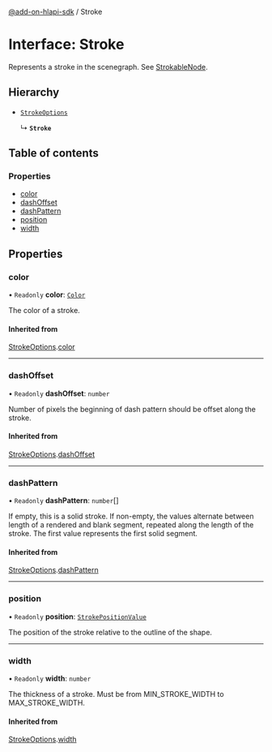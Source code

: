[@add-on-hlapi-sdk](../overview.md) / Stroke

# Interface: Stroke

Represents a stroke in the scenegraph. See [StrokableNode](../classes/StrokableNode.md).

## Hierarchy

- [`StrokeOptions`](StrokeOptions.md)

  ↳ **`Stroke`**

## Table of contents

### Properties

- [color](Stroke.md#color)
- [dashOffset](Stroke.md#dashOffset)
- [dashPattern](Stroke.md#dashPattern)
- [position](Stroke.md#position)
- [width](Stroke.md#width)

## Properties

### color

• `Readonly` **color**: [`Color`](../classes/Color.md)

The color of a stroke.

#### Inherited from

[StrokeOptions](StrokeOptions.md).[color](StrokeOptions.md#color)

___

### dashOffset

• `Readonly` **dashOffset**: `number`

Number of pixels the beginning of dash pattern should be offset along the stroke.

#### Inherited from

[StrokeOptions](StrokeOptions.md).[dashOffset](StrokeOptions.md#dashOffset)

___

### dashPattern

• `Readonly` **dashPattern**: `number`[]

If empty, this is a solid stroke.
If non-empty, the values alternate between length of a rendered and blank segment,
repeated along the length of the stroke. The first value represents the first solid segment.

#### Inherited from

[StrokeOptions](StrokeOptions.md).[dashPattern](StrokeOptions.md#dashPattern)

___

### position

• `Readonly` **position**: [`StrokePositionValue`](../enums/StrokePositionValue.md)

The position of the stroke relative to the outline of the shape.

___

### width

• `Readonly` **width**: `number`

The thickness of a stroke. Must be from MIN_STROKE_WIDTH to MAX_STROKE_WIDTH.

#### Inherited from

[StrokeOptions](StrokeOptions.md).[width](StrokeOptions.md#width)
